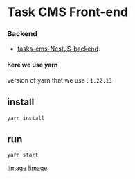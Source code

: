 # Task CMS Front-end

### Backend
- [tasks-cms-NestJS-backend](https://github.com/raidel90/nestjs-backend-tasks-cms).

#### here we use yarn
version of yarn that we use : `1.22.13`

## install
`yarn install`

## run
`yarn start`

[!image](captura1.png)
[!image](captura2.png)
